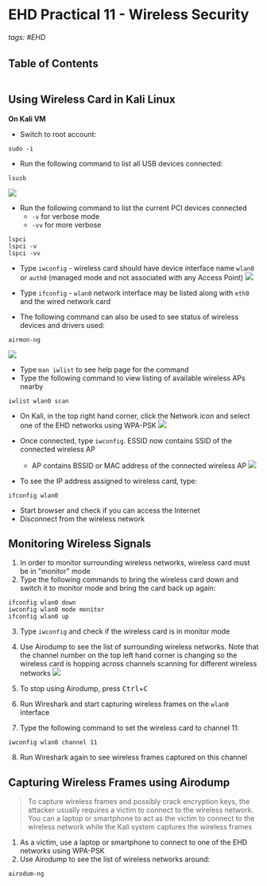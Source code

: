 # EHD Practical 11 - Wireless Security

###### tags: #EHD 

## Table of Contents
```toc
```

## Using Wireless Card in Kali Linux
**On Kali VM**
- Switch to root account:
```
sudo -i
```
- Run the following command to list all USB devices connected:
```
lsusb
```

![](https://i.imgur.com/h83e5pJ.png)

- Run the following command to list the current PCI devices connected
	- `-v` for verbose mode
	- `-vv` for more verbose
```
lspci
lspci -v
lspci -vv
```

- Type `iwconfig` - wireless card should have device interface name `wlan0` or `auth0` (managed mode and not associated with any Access Point)
![](https://i.imgur.com/rHhM8lf.png)

- Type `ifconfig` - `wlan0` network interface may be listed along with `eth0` and the wired network card
- The following command can also be used to see status of wireless devices and drivers used:
```
airmon-ng
```
![](https://i.imgur.com/hshKAAL.png)

- Type `man iwlist` to see help page for the command
- Type the following command to view listing of available wireless APs nearby
```
iwlist wlan0 scan
```
- On Kali, in the top right hand corner, click the Network icon and select one of the EHD networks using WPA-PSK
![](https://i.imgur.com/mNJ5zr8.png)

- Once connected, type `iwconfig`. ESSID now contains SSID of the connected wireless AP
	- AP contains BSSID or MAC address of the connected wireless AP
![](https://i.imgur.com/wDzUY4h.png)

- To see the IP address assigned to wireless card, type:
```
ifconfig wlan0
```
- Start browser and check if you can access the Internet
- Disconnect from the wireless network

## Monitoring Wireless Signals
1. In order to monitor surrounding wireless networks, wireless card must be in "monitor" mode
2. Type the following commands to bring the wireless card down and switch it to monitor mode and bring the card back up again:
```
ifconfig wlan0 down
iwconfig wlan0 mode monitor
ifconfig wlan0 up
```
3. Type `iwconfig` and check if the wireless card is in monitor mode
4. Use Airodump to see the list of surrounding wireless networks. Note that the channel number on the top left hand corner is changing so the wireless card is hopping across channels scanning for different wireless networks
![](https://i.imgur.com/i46lfQg.png)

5. To stop using Airodump, press <kbd>Ctrl</kbd>+<kbd>C</kbd>
6. Run Wireshark and start capturing wireless frames on the `wlan0` interface
7. Type the following command to set the wireless card to channel 11:
```
iwconfig wlan0 channel 11
```
8. Run Wireshark again to see wireless frames captured on this channel

## Capturing Wireless Frames using Airodump
> To capture wireless frames and possibly crack encryption keys, the attacker usually requires a victim to connect to the wireless network. You can a laptop or smartphone to act as the victim to connect to the wireless network while the Kali system captures the wireless frames

1. As a victim, use a laptop or smartphone to connect to one of the EHD networks using WPA-PSK
2. Use Airodump to see the list of wireless networks around:
```
airodum-ng 
```